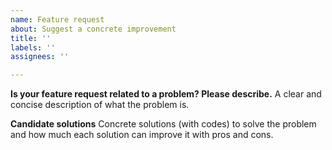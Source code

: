 ```yaml
---
name: Feature request
about: Suggest a concrete improvement
title: ''
labels: ''
assignees: ''

---
```


**Is your feature request related to a problem? Please describe.**
A clear and concise description of what the problem is.

**Candidate solutions**
Concrete solutions (with codes) to solve the problem and how much each solution can improve it with pros and cons.
